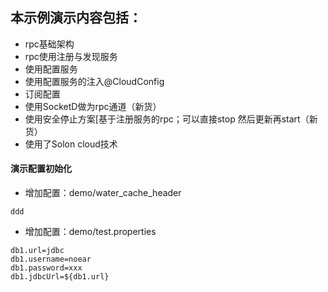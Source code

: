 ## 本示例演示内容包括：

* rpc基础架构
* rpc使用注册与发现服务
* 使用配置服务
* 使用配置服务的注入@CloudConfig
* 订阅配置
* 使用SocketD做为rpc通道（新货）
* 使用安全停止方案[基于注册服务的rpc；可以直接stop 然后更新再start（新货）
* 使用了Solon cloud技术


#### 演示配置初始化

* 增加配置：demo/water_cache_header
```
ddd
```

* 增加配置：demo/test.properties
```
db1.url=jdbc
db1.username=noear
db1.password=xxx
db1.jdbcUrl=${db1.url}
```
  